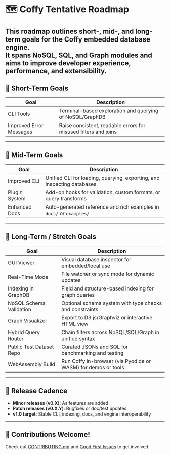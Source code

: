 # 🗺️ Coffy Tentative Roadmap

This roadmap outlines short-, mid-, and long-term goals for the Coffy embedded database engine.  
It spans NoSQL, SQL, and Graph modules and aims to improve developer experience, performance, and extensibility.
---

## 🥇 Short-Term Goals

| Goal | Description |
|------|-------------|
| CLI Tools | Terminal-based exploration and querying of NoSQL/GraphDB |
| Improved Error Messages | Raise consistent, readable errors for misused filters and joins |

---

## 🥈 Mid-Term Goals

| Goal | Description |
|------|-------------|
| Improved CLI | Unified CLI for loading, querying, exporting, and inspecting databases |
| Plugin System | Add-on hooks for validation, custom formats, or query transforms |
| Enhanced Docs | Auto-generated reference and rich examples in `docs/` or `examples/` |

---

## 🥉 Long-Term / Stretch Goals

| Goal | Description |
|------|-------------|
| GUI Viewer | Visual database inspector for embedded/local use |
| Real-Time Mode | File watcher or sync mode for dynamic updates |
| Indexing in GraphDB | Field and structure-based indexing for graph queries |
| NoSQL Schema Validation | Optional schema system with type checks and constraints |
| Graph Visualizer | Export to D3.js/Graphviz or interactive HTML view |
| Hybrid Query Router | Chain filters across NoSQL/SQL/Graph in unified syntax |
| Public Test Dataset Repo | Curated JSONs and SQL for benchmarking and testing |
| WebAssembly Build | Run Coffy in-browser (via Pyodide or WASM) for demos or tools |

---

## 🔄 Release Cadence

- **Minor releases (v0.X)**: As features are added  
- **Patch releases (v0.X.Y)**: Bugfixes or doc/test updates  
- **v1.0 target**: Stable CLI, indexing, docs, and engine interoperability

---

## 🧠 Contributions Welcome!

Check out [CONTRIBUTING.md](../.github/CONTRIBUTING.md) and [Good First Issues](https://github.com/nsarathy/Coffy/issues?q=is%3Aissue+is%3Aopen+label%3A%22good+first+issue%22) to get involved.

